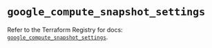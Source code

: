 # `google_compute_snapshot_settings`

Refer to the Terraform Registry for docs: [`google_compute_snapshot_settings`](https://registry.terraform.io/providers/hashicorp/google/6.45.0/docs/resources/compute_snapshot_settings).
